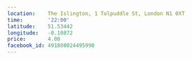 ```yaml
---
location:    The Islington, 1 Tolpuddle St, London N1 0XT
time:        '22:00'
latitude:    51.53442
longitude:   -0.10872
price:       4.00
facebook_id: 491808024495990
---
```

